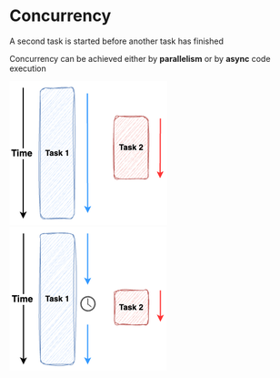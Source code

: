 # Concurrency

A second task is started before another task has finished

Concurrency can be achieved either by **parallelism** or by **async** code execution

![parallelism](../../../assets/parallelism.png)
![async](../../../assets/asynchronous_task.png)
